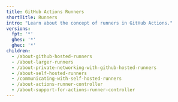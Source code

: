 ```yaml
---
title: GitHub Actions Runners
shortTitle: Runners
intro: "Learn about the concept of runners in GitHub Actions."
versions:
  fpt: '*'
  ghes: '*'
  ghec: '*'
children:
  - /about-github-hosted-runners
  - /about-larger-runners
  - /about-private-networking-with-github-hosted-runners
  - /about-self-hosted-runners
  - /communicating-with-self-hosted-runners
  - /about-actions-runner-controller
  - /about-support-for-actions-runner-controller
---
```


